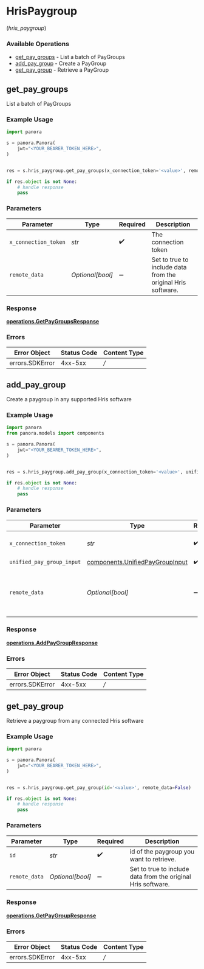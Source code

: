 # HrisPaygroup
(*hris_paygroup*)

### Available Operations

* [get_pay_groups](#get_pay_groups) - List a batch of PayGroups
* [add_pay_group](#add_pay_group) - Create a PayGroup
* [get_pay_group](#get_pay_group) - Retrieve a PayGroup

## get_pay_groups

List a batch of PayGroups

### Example Usage

```python
import panora

s = panora.Panora(
    jwt="<YOUR_BEARER_TOKEN_HERE>",
)


res = s.hris_paygroup.get_pay_groups(x_connection_token='<value>', remote_data=False)

if res.object is not None:
    # handle response
    pass

```

### Parameters

| Parameter                                                    | Type                                                         | Required                                                     | Description                                                  |
| ------------------------------------------------------------ | ------------------------------------------------------------ | ------------------------------------------------------------ | ------------------------------------------------------------ |
| `x_connection_token`                                         | *str*                                                        | :heavy_check_mark:                                           | The connection token                                         |
| `remote_data`                                                | *Optional[bool]*                                             | :heavy_minus_sign:                                           | Set to true to include data from the original Hris software. |


### Response

**[operations.GetPayGroupsResponse](../../models/operations/getpaygroupsresponse.md)**
### Errors

| Error Object    | Status Code     | Content Type    |
| --------------- | --------------- | --------------- |
| errors.SDKError | 4xx-5xx         | */*             |

## add_pay_group

Create a paygroup in any supported Hris software

### Example Usage

```python
import panora
from panora.models import components

s = panora.Panora(
    jwt="<YOUR_BEARER_TOKEN_HERE>",
)


res = s.hris_paygroup.add_pay_group(x_connection_token='<value>', unified_pay_group_input=components.UnifiedPayGroupInput(), remote_data=False)

if res.object is not None:
    # handle response
    pass

```

### Parameters

| Parameter                                                                          | Type                                                                               | Required                                                                           | Description                                                                        |
| ---------------------------------------------------------------------------------- | ---------------------------------------------------------------------------------- | ---------------------------------------------------------------------------------- | ---------------------------------------------------------------------------------- |
| `x_connection_token`                                                               | *str*                                                                              | :heavy_check_mark:                                                                 | The connection token                                                               |
| `unified_pay_group_input`                                                          | [components.UnifiedPayGroupInput](../../models/components/unifiedpaygroupinput.md) | :heavy_check_mark:                                                                 | N/A                                                                                |
| `remote_data`                                                                      | *Optional[bool]*                                                                   | :heavy_minus_sign:                                                                 | Set to true to include data from the original Hris software.                       |


### Response

**[operations.AddPayGroupResponse](../../models/operations/addpaygroupresponse.md)**
### Errors

| Error Object    | Status Code     | Content Type    |
| --------------- | --------------- | --------------- |
| errors.SDKError | 4xx-5xx         | */*             |

## get_pay_group

Retrieve a paygroup from any connected Hris software

### Example Usage

```python
import panora

s = panora.Panora(
    jwt="<YOUR_BEARER_TOKEN_HERE>",
)


res = s.hris_paygroup.get_pay_group(id='<value>', remote_data=False)

if res.object is not None:
    # handle response
    pass

```

### Parameters

| Parameter                                                    | Type                                                         | Required                                                     | Description                                                  |
| ------------------------------------------------------------ | ------------------------------------------------------------ | ------------------------------------------------------------ | ------------------------------------------------------------ |
| `id`                                                         | *str*                                                        | :heavy_check_mark:                                           | id of the paygroup you want to retrieve.                     |
| `remote_data`                                                | *Optional[bool]*                                             | :heavy_minus_sign:                                           | Set to true to include data from the original Hris software. |


### Response

**[operations.GetPayGroupResponse](../../models/operations/getpaygroupresponse.md)**
### Errors

| Error Object    | Status Code     | Content Type    |
| --------------- | --------------- | --------------- |
| errors.SDKError | 4xx-5xx         | */*             |
